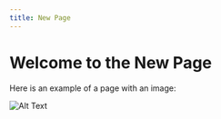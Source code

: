 ```yaml
---
title: New Page
---
```


# Welcome to the New Page

Here is an example of a page with an image:

![Alt Text](https://yourusername.github.io/images/all_deals.jpg)

